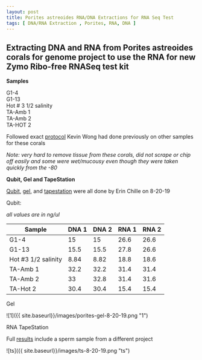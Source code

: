 ```yaml
---
layout: post
title: Porites astreoides RNA/DNA Extractions for RNA Seq Test
tags: [ DNA/RNA Extraction , Porites, RNA, DNA ]
---
```


## Extracting DNA and RNA from Porites astreoides corals for genome project to use the RNA for new Zymo Ribo-free RNASeq test kit

**Samples**

G1-4  
G1-13  
Hot # 3 1/2 salinity  
TA-Amb 1  
TA-Amb 2  
TA-HOT 2  

Followed exact [protocol](https://kevinhwong1.github.io/KevinHWong_Notebook/Zymo-DNA-RNA-Extract-P.astreoides-Genome/) Kevin Wong had done previously on other samples for these corals

_Note: very hard to remove tissue from these corals, did not scrape or chip off easily and some were wet/mucousy even though they were taken quickly from the -80_

**Qubit, Gel and TapeStation**

[Qubit](https://meschedl.github.io/MESPutnam_Open_Lab_Notebook/Qubit-Protocol/), [gel](https://meschedl.github.io/MESPutnam_Open_Lab_Notebook/Gel-Protocol/), and [tapestation](https://meschedl.github.io/MESPutnam_Open_Lab_Notebook/RNA-TapeStation-Protocol/) were all done by Erin Chille on 8-20-19

Qubit:  

_all values are in ng/ul_

|Sample| DNA 1 |DNA 2| RNA 1| RNA 2|
|----|----|----|----|---|
| G1-4|15|15|26.6|26.6|
|G1-13|15.5|15.5|27.8|26.6|
|Hot #3 1/2 salinity|8.84|8.82|18.8|18.6|
|TA-Amb 1|32.2|32.2|31.4|31.4|
|TA-Amb 2|33|32.8|31.4|31.6|
|TA-Hot 2|30.4|30.4|15.4|15.4|

Gel  

![1]({{ site.baseurl}}/images/porites-gel-8-20-19.png "1")

RNA TapeStation

Full [results](https://github.com/meschedl/MESPutnam_Open_Lab_Notebook/blob/master/tapestation_pdfs/2019-08-20%20-%2016.12.37.pdf) include a sperm sample from a different project

![ts]({{ site.baseurl}}/images/ts-8-20-19.png "ts")
